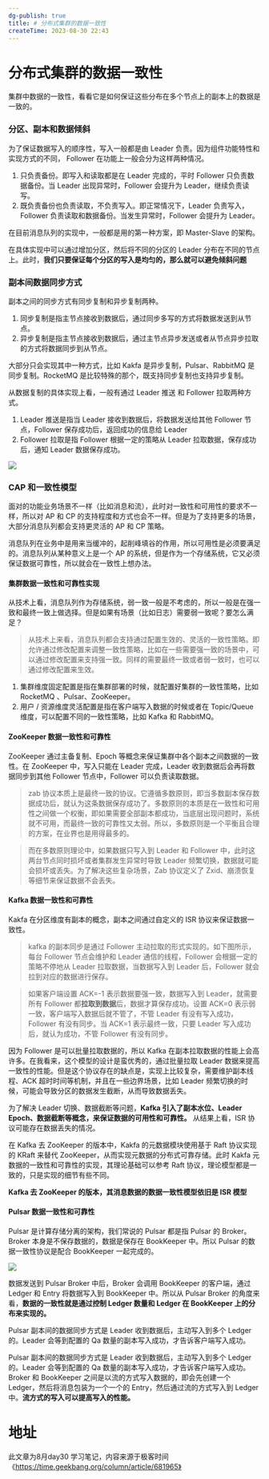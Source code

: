 ```yaml
---
dg-publish: true
title: # 分布式集群的数据一致性
createTime: 2023-08-30 22:43  
---
```


# 分布式集群的数据一致性

集群中数据的一致性，看看它是如何保证这些分布在多个节点上的副本上的数据是一致的。

### 分区、副本和数据倾斜

为了保证数据写入的顺序性，写入一般都是由 Leader 负责。因为组件功能特性和实现方式的不同， Follower 在功能上一般会分为这样两种情况。

1. 只负责备份。即写入和读取都是在 Leader 完成的，平时 Follower 只负责数据备份。当 Leader 出现异常时，Follower 会提升为 Leader，继续负责读写。
2. 既负责备份也负责读取，不负责写入。即正常情况下，Leader 负责写入，Follower 负责读取和数据备份。当发生异常时，Follower 会提升为 Leader。

在目前消息队列的实现中，一般都是用的第一种方案，即 Master-Slave 的架构。

在具体实现中可以通过增加分区，然后将不同的分区的 Leader 分布在不同的节点上。此时，**我们只要保证每个分区的写入是均匀的，那么就可以避免倾斜问题**

### 副本间数据同步方式

副本之间的同步方式有同步复制和异步复制两种。
1. 同步复制是指主节点接收到数据后，通过同步多写的方式将数据发送到从节点。
2. 异步复制是指主节点接收到数据后，通过主节点异步发送或者从节点异步拉取的方式将数据同步到从节点。

大部分只会实现其中一种方式，比如 Kakfa 是异步复制，Pulsar、RabbitMQ 是同步复制。RocketMQ 是比较特殊的那个，既支持同步复制也支持异步复制。

从数据复制的具体实现上看，一般有通过 Leader 推送 和 Follower 拉取两种方式。
1. Leader 推送是指当 Leader 接收到数据后，将数据发送给其他 Follower 节点，Follower 保存成功后，返回成功的信息给 Leader
2. Follower 拉取是指 Follower 根据一定的策略从 Leader 拉取数据，保存成功后，通知 Leader 数据保存成功。

![](https://static001.geekbang.org/resource/image/85/c2/85319816aa61ddc3340f1ebb6251cec2.jpg?wh=2226x574)


### CAP 和一致性模型

面对的功能业务场景不一样（比如消息和流），此时对一致性和可用性的要求不一样，所以对 AP 和 CP 的支持程度和方式也会不一样。但是为了支持更多的场景，大部分消息队列都会支持更灵活的 AP 和 CP 策略。

消息队列在业务中是用来当缓冲的，起削峰填谷的作用，所以可用性是必须要满足的。消息队列从某种意义上是一个 AP 的系统，但是作为一个存储系统，它又必须保证数据可靠性，所以就会在一致性上想办法。

#### 集群数据一致性和可靠性实现

从技术上看，消息队列作为存储系统，弱一致一般是不考虑的，所以一般是在强一致和最终一致上做选择。但是如果有场景（比如日志）需要弱一致呢？要怎么满足？

>从技术上来看，消息队列都会支持通过配置生效的、灵活的一致性策略。即允许通过修改配置来调整一致性策略，比如在一些需要强一致的场景中，可以通过修改配置来支持强一致。同样的需要最终一致或者弱一致时，也可以通过修改配置来生效。

1. 集群维度固定配置是指在集群部署的时候，就配置好集群的一致性策略，比如 RocketMQ 、Pulsar、ZooKeeper。
2. 用户 / 资源维度灵活配置是指在客户端写入数据的时候或者在 Topic/Queue 维度，可以配置不同的一致性策略，比如 Kafka 和 RabbitMQ。

#### ZooKeeper 数据一致性和可靠性

ZooKeeper 通过主备复制、Epoch 等概念来保证集群中各个副本之间数据的一致性。在 ZooKeeper 中，写入只能在 Leader 完成，Leader 收到数据后会再将数据同步到其他 Follower 节点中，Follower 可以负责读取数据。

>zab 协议本质上是最终一致的协议。它遵循多数原则，即当多数副本保存数据成功后，就认为这条数据保存成功了。多数原则的本质是在一致性和可用性之间做一个权衡，即如果需要全部副本都成功，当底层出现问题时，系统就不可用，而最终一致的可靠性又太弱。所以，多数原则是一个平衡且合理的方案，在业界也是用得最多的。

>而在多数原则理论中，如果数据只写入到 Leader 和 Follower 中，此时这两台节点同时损坏或者集群发生异常时导致 Leader 频繁切换，数据就可能会损坏或丢失。为了解决这些复杂场景，Zab 协议定义了 Zxid、崩溃恢复等细节来保证数据不会丢失。

#### Kafka 数据一致性和可靠性

Kakfa 在分区维度有副本的概念，副本之间通过自定义的 ISR 协议来保证数据一致性。

>kafka 的副本同步是通过 Follower 主动拉取的形式实现的。如下图所示，每台 Follower 节点会维护和 Leader 通信的线程，Follower 会根据一定的策略不停地从 Leader 拉取数据，当数据写入到 Leader 后，Follower 就会拉到对应的数据进行保存。

>如果客户端设置 ACK=-1 表示数据要强一致，数据写入到 Leader，就需要所有 Follower 都**拉取到数据**后，数据才算保存成功。设置 ACK=0 表示弱一致，客户端写入数据后就不管了，不管 Leader 有没有写入成功，Follower 有没有同步。当 ACK=1 表示最终一致，只要 Leader 写入成功后，就认为成功，不管 Follower 有没有同步。

因为 Follower 是可以批量拉取数据的，所以 Kafka 在副本拉取数据的性能上会高许多。在我看来，这个模型的设计是蛮优秀的，通过批量拉取 Leader 数据来提高一致性的性能。但是这个协议存在的缺点是，实现上比较复杂，需要维护副本线程、ACK 超时时间等机制，并且在一些边界场景，比如 Leader 频繁切换的时候，可能会导致分区的数据发生截断，从而导致数据丢失。

为了解决 Leader 切换、数据截断等问题，**Kafka 引入了副本水位、Leader Epoch、数据截断等概念，来保证数据的可用性和可靠性。** 从结果上看，ISR 协议可能存在数据丢失的情况。

在 Kafka 去 ZooKeeper 的版本中，Kakfa 的元数据模块使用基于 Raft 协议实现的 KRaft 来替代 ZooKeeper，从而实现元数据的分布式可靠存储。此时 Kakfa 元数据的一致性和可靠性的实现，其理论基础可以参考 Raft 协议，理论模型都是一致的，只是实现的细节有些不同。

**Kafka 去 ZooKeeper 的版本，其消息数据的数据一致性模型依旧是 ISR 模型**

#### Pulsar 数据一致性和可靠性

Pulsar 是计算存储分离的架构，我们常说的 Pulsar 都是指 Pulsar 的 Broker。Broker 本身是不保存数据的，数据是保存在 BookKeeper 中。所以 Pulsar 的数据一致性协议是配合 BookKeeper 一起完成的。

![](https://static001.geekbang.org/resource/image/d1/52/d18b4e15ac99b74a869d0aeb6f630452.jpg?wh=10666x6000)

数据发送到 Pulsar Broker 中后，Broker 会调用 BookKeeper 的客户端，通过 Ledger 和 Entry 将数据写入到 BookKeeper 中。所以从 Pulsar Broker 的角度来看，**数据的一致性就是通过控制 Ledger 数量和 Ledger 在 BookKeeper 上的分布来实现的。**

Pulsar 副本间的数据同步方式是 Leader 收到数据后，主动写入到多个 Ledger 的。Leader 会等到配置的 Qa 数量的副本写入成功，才告诉客户端写入成功。

Pulsar 副本间的数据同步方式是 Leader 收到数据后，主动写入到多个 Ledger 的。Leader 会等到配置的 Qa 数量的副本写入成功，才告诉客户端写入成功。Broker 和 BookKeeper 之间是以流的方式写入数据的，即会先创建一个 Ledger，然后将消息包装为一个一个的 Entry，然后通过流的方式写入到 Ledger 中。**流方式的写入可以提高写入的性能。**

# 地址

此文章为8月day30 学习笔记，内容来源于极客时间《https://time.geekbang.org/column/article/681965》